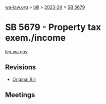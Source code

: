 [wa-law.org](/) > [bill](/bill/) > [2023-24](/bill/2023-24/) > [SB 5679](/bill/2023-24/sb/5679/)

# SB 5679 - Property tax exem./income
[leg.wa.gov](https://app.leg.wa.gov/billsummary?BillNumber=5679&Year=2023&Initiative=false)

## Revisions
* [Original Bill](1/)

## Meetings